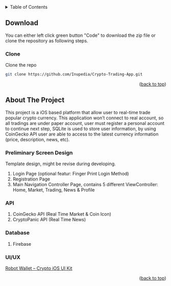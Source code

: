 <div id="top"></div>
<details>
  <summary>Table of Contents</summary>
  <ol>
  	<li>
  		<a href="#download">Download</a>
  		<ul>
  			<li><a href="#clone">Clone</a></li>
  		</ul>
  	</li>
    <li>
      <a href="#about-the-app">About The Project</a>
      <ul>
        <li><a href="#preliminary-screen-desgin">Preliminary Screen Design</a></li>
        <li><a href="#api">API</a></li>
        <li><a href="#ui">UI/UX</a></li>
      </ul>
    </li>
  </ol>
</details>


<!-- DOWNLOAD -->
## Download

You can either left click green button "Code" to download the zip file or clone the repository as following steps.

### Clone

  Clone the repo
   ```sh
   git clone https://github.com/Inupedia/Crypto-Trading-App.git
   ```

<p align="right">(<a href="#top">back to top</a>)</p>


<!-- ABOUT THE PROJECT -->
## About The Project

This project is a iOS based platform that allow user to real-time trade popular crypto  currency. This application won’t connect to real account, so all tradings are under paper account, user must register a personal account to continue next step, SQLite is used to store user information, by using CoinGecko API user are able to access to the latest currency information (price, description, news, etc).

### Preliminary Screen Design
Template design, might be revise during developing.
  1. Login Page (optional featur: Finger Print Login Method)
  2. Registration Page 
  3. Main Navigation Controller Page, contains 5 different ViewController: Home, Market, Trading, News & Profile

### API
  1. CoinGecko API (Real Time Market & Coin Icon)
  2. CryptoPanic API (Real Time News)
  
### Database
  1. Firebase

### UI/UX
  <a href="https://dribbble.com/shots/16175213-Robot-Wallet-Crypto-iOS-UI-Kit">Robot Wallet – Crypto iOS UI Kit</a>
  
<p align="right">(<a href="#top">back to top</a>)</p>






